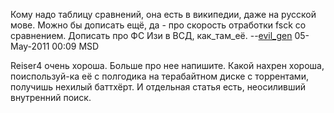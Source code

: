Кому надо таблицу сравнений, она есть в википедии, даже на русской мове.
Можно бы дописать ещё, да - про скорость отработки fsck со сравнением.
Дописать про ФС Изи в ВСД, как\_там\_её.
--[evil\_gen](User:darkshvein "wikilink") 05-May-2011 00:09 MSD

Reiser4 очень хороша. Больше про нее напишите. Какой нахрен хороша,
поиспользуй-ка её с полгодика на терабайтном диске с торрентами,
получишь нехилый баттхёрт. И отдельная статья есть, неосиливший
внутренний поиск.
